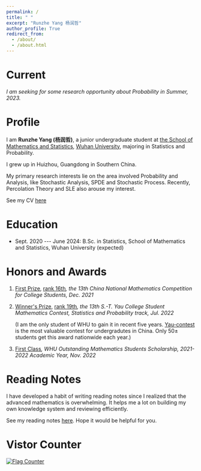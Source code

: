 ```yaml
---
permalink: /
title: " "
excerpt: "Runzhe Yang 杨润哲"
author_profile: True
redirect_from: 
  - /about/
  - /about.html
---
```


Current
===

*I am seeking for some research opportunity about Probability in Summer, 2023.*


Profile
===

I am **Runzhe Yang (杨润哲)**, a junior undergraduate student at [the School of Mathematics and Statistics](http://maths.whu.edu.cn/Englishversion/), [Wuhan University](https://en.whu.edu.cn/), majoring in Statistics and Probability.

I grew up in Huizhou, Guangdong in Southern China.

My primary research interests lie on the area involved Probability and Analysis, like Stochastic Analysis, SPDE and Stochastic Process. Recently, Percolation Theory and SLE also arouse my interest.

See my CV [here](../files/cv.pdf)

Education
===

* Sept. 2020 --- June 2024: B.Sc. in Statistics, School of Mathematics and Statistics, Wuhan University (expected)

Honors and Awards
===

1. [First Prize](../files/awards/CMC.jpg), [rank 16th](../files/awards/cmcrank.pdf)*, the 13th China National Mathematics Competition for College Students, Dec. 2021*
2. [Winner's Prize](../files/awards/Yau-contest.jpg), [rank 19th](http://yau-contest.com/uploads/file/20220804/20220804000607_65581.pdf)*, the 13th S.-T. Yau College Student Mathematics Contest, Statistics and Probability track, Jul. 2022*

    (I am the only student of WHU to gain it in recent five years. [Yau-contest](http://www.yau-contest.com/) is the most valuable contest for undergradutes in China.      Only 50± students get this award nationwide each year.)

3. [First Class](http://maths.whu.edu.cn/info/1197/18654.htm)*, WHU Outstanding Mathematics Students Scholarship, 2021-2022 Academic Year, Nov. 2022*


Reading Notes
===

I have developed a habit of writing reading notes since I realized that the advanced mathematics is overwhelming. It helps me a lot on building my own knowledge system and reviewing efficiently.

See my reading notes [here](/readingnotes/). Hope it would be helpful for you.


Vistor Counter
===

<a href="https://info.flagcounter.com/NYhr"><img src="https://s01.flagcounter.com/map/NYhr/size_m/txt_000000/border_0F0E0F/pageviews_1/viewers_0/flags_0/" alt="Flag Counter" border="0"></a>
